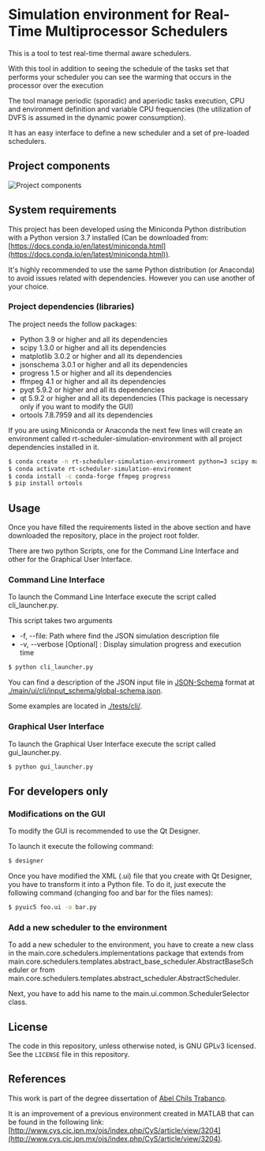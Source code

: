 # Simulation environment for Real-Time Multiprocessor Schedulers

This is a tool to test real-time thermal aware schedulers.

With this tool in addition to seeing the schedule of the tasks set that performs your scheduler
you can see the warming that occurs in the processor over the execution

The tool manage periodic (sporadic) and aperiodic tasks execution, CPU and 
environment definition and variable CPU frequencies (the utilization of DVFS is assumed in the dynamic power consumption). 

It has an easy interface to define a new scheduler and a set of pre-loaded schedulers.

## Project components
![Project components](./doc/diagrams/basic_components/SimulatorComponents.png)

## System requirements
This project has been developed using the Miniconda Python distribution with a Python version 3.7 installed (Can be downloaded from: [https://docs.conda.io/en/latest/miniconda.html](https://docs.conda.io/en/latest/miniconda.html)).

It's highly recommended to use the same Python distribution (or Anaconda) to avoid issues related with dependencies. However you can use another of your choice.

### Project dependencies (libraries)
The project needs the follow packages:

- Python 3.9 or higher and all its dependencies
- scipy 1.3.0 or higher and all its dependencies
- matplotlib 3.0.2 or higher and all its dependencies
- jsonschema 3.0.1 or higher and all its dependencies
- progress 1.5 or higher and all its dependencies
- ffmpeg 4.1 or higher and all its dependencies
- pyqt 5.9.2 or higher and all its dependencies
- qt 5.9.2 or higher and all its dependencies (This package is necessary only if you want to modify the GUI)
- ortools 7.8.7959 and all its dependencies

If you are using Miniconda or Anaconda the next few lines will create an environment called rt-scheduler-simulation-environment with all project dependencies installed in it.

```bash
$ conda create -n rt-scheduler-simulation-environment python=3 scipy matplotlib jsonschema pyqt qt
$ conda activate rt-scheduler-simulation-environment
$ conda install -c conda-forge ffmpeg progress
$ pip install ortools
```

## Usage
Once you have filled the requirements listed in the above section and have downloaded the repository, place in the project root folder.

There are two python Scripts, one for the Command Line Interface and other for the Graphical User Interface.

### Command Line Interface
To launch the Command Line Interface execute the script called cli_launcher.py.

This script takes two arguments
- -f, --file: Path where find the JSON simulation description file
- -v, --verbose \[Optional\] : Display simulation progress and execution time

```bash
$ python cli_launcher.py
```

You can find a description of the JSON input file in [JSON-Schema](https://json-schema.org/) format at [./main/ui/cli/input_schema/global-schema.json](tertimuss_cli/input_schema/global-schema.json).

Some examples are located in [./tests/cli/](./tests/cli).

### Graphical User Interface
To launch the Graphical User Interface execute the script called gui_launcher.py.

```bash
$ python gui_launcher.py
```

## For developers only
### Modifications on the GUI
To modify the GUI is recommended to use the Qt Designer.

To launch it execute the following command:
```bash
$ designer
```

Once you have modified the XML (.ui) file that you create with Qt Designer, you have to transform it into a Python file.
To do it, just execute the following command (changing foo and bar for the files names):

```bash
$ pyuic5 foo.ui -o bar.py
```

### Add a new scheduler to the environment
To add a new scheduler to the environment, you have to create a new class in the main.core.schedulers.implementations package that extends from main.core.schedulers.templates.abstract_base_scheduler.AbstractBaseScheduler or from main.core.schedulers.templates.abstract_scheduler.AbstractScheduler.

Next, you have to add his name to the main.ui.common.SchedulerSelector class.

## License
The code in this repository, unless otherwise noted, is GNU GPLv3 licensed. See the `LICENSE` file in this repository.

## References
This work is part of the degree dissertation of [Abel Chils Trabanco](https://github.com/AbelChT/).

It is an improvement of a previous environment created in MATLAB that can be found in the following link:
[http://www.cys.cic.ipn.mx/ojs/index.php/CyS/article/view/3204](http://www.cys.cic.ipn.mx/ojs/index.php/CyS/article/view/3204).
